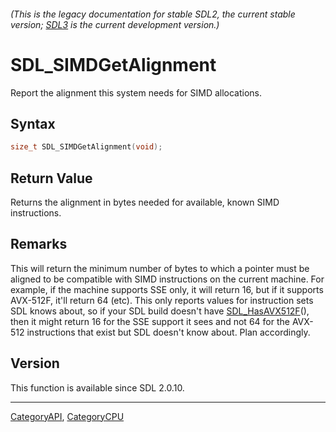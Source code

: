###### (This is the legacy documentation for stable SDL2, the current stable version; [SDL3](https://wiki.libsdl.org/SDL3/) is the current development version.)
# SDL_SIMDGetAlignment

Report the alignment this system needs for SIMD allocations.

## Syntax

```c
size_t SDL_SIMDGetAlignment(void);

```

## Return Value

Returns the alignment in bytes needed for available, known SIMD
instructions.

## Remarks

This will return the minimum number of bytes to which a pointer must be
aligned to be compatible with SIMD instructions on the current machine. For
example, if the machine supports SSE only, it will return 16, but if it
supports AVX-512F, it'll return 64 (etc). This only reports values for
instruction sets SDL knows about, so if your SDL build doesn't have
[SDL_HasAVX512F](SDL_HasAVX512F)(), then it might return 16 for the SSE
support it sees and not 64 for the AVX-512 instructions that exist but SDL
doesn't know about. Plan accordingly.

## Version

This function is available since SDL 2.0.10.

----
[CategoryAPI](CategoryAPI), [CategoryCPU](CategoryCPU)


